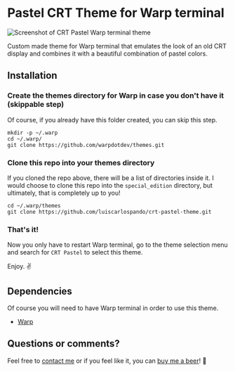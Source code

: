 # Pastel CRT Theme for Warp terminal
![Screenshot of CRT Pastel Warp terminal theme](./screenshots/screenshot-pastel-crt.png)

Custom made theme for Warp terminal that emulates the look of an old CRT display and combines it with a beautiful combination of pastel colors.

## Installation

### Create the themes directory for Warp in case you don't have it (skippable step)
Of course, if you already have this folder created, you can skip this step.

```git
mkdir -p ~/.warp
cd ~/.warp/
git clone https://github.com/warpdotdev/themes.git
```

### Clone this repo into your themes directory
If you cloned the repo above, there will be a list of directories inside it. I would choose to clone this repo into the `special_edition` directory, but ultimately, that is completely up to you!

```git
cd ~/.warp/themes
git clone https://github.com/luiscarlospando/crt-pastel-theme.git
```

### That's it!
Now you only have to restart Warp terminal, go to the theme selection menu and search for `CRT Pastel` to select this theme.

Enjoy. ✌️

## Dependencies
Of course you will need to have Warp terminal in order to use this theme.

- [Warp](https://www.warp.dev/)

## Questions or comments?
Feel free to [contact me](https://luiscarlospando.com/contacto) or if you feel like it, you can [buy me a beer](https://luiscarlospando.com/contacto)! 🍺
